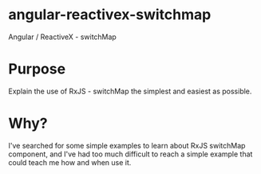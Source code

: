 # angular-reactivex-switchmap
Angular / ReactiveX - switchMap

# Purpose
Explain the use of RxJS - switchMap the simplest and easiest as possible.

# Why?
I've searched for some simple examples to learn about RxJS switchMap component, and I've had too much difficult to reach a simple example that could teach me how and when use it.
